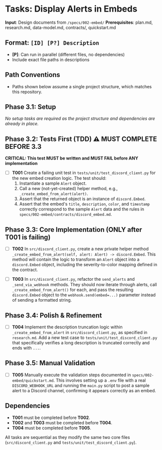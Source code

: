 # Tasks: Display Alerts in Embeds

**Input**: Design documents from `/specs/002-embed/`
**Prerequisites**: plan.md, research.md, data-model.md, contracts/, quickstart.md

## Format: `[ID] [P?] Description`
- **[P]**: Can run in parallel (different files, no dependencies)
- Include exact file paths in descriptions

## Path Conventions
- Paths shown below assume a single project structure, which matches this repository.

## Phase 3.1: Setup
*No setup tasks are required as the project structure and dependencies are already in place.*

## Phase 3.2: Tests First (TDD) ⚠️ MUST COMPLETE BEFORE 3.3
**CRITICAL: This test MUST be written and MUST FAIL before ANY implementation**
- [ ] **T001** Create a failing unit test in `tests/unit/test_discord_client.py` for the new embed creation logic. The test should:
    1.  Instantiate a sample `Alert` object.
    2.  Call a new (not-yet-created) helper method, e.g., `_create_embed_from_alert(alert)`.
    3.  Assert that the returned object is an instance of `discord.Embed`.
    4.  Assert that the embed's `title`, `description`, `color`, and `timestamp` correctly correspond to the sample `Alert` data and the rules in `specs/002-embed/contracts/discord_embed.md`.

## Phase 3.3: Core Implementation (ONLY after T001 is failing)
- [ ] **T002** In `src/discord_client.py`, create a new private helper method `_create_embed_from_alert(self, alert: Alert) -> discord.Embed`. This method will contain the logic to transform an `Alert` object into a `discord.Embed` object, including the severity-to-color mapping defined in the contract.

- [ ] **T003** In `src/discord_client.py`, refactor the `send_alerts` and `_send_via_webhook` methods. They should now iterate through alerts, call `_create_embed_from_alert()` for each, and pass the resulting `discord.Embed` object to the `webhook.send(embed=...)` parameter instead of sending a formatted string.

## Phase 3.4: Polish & Refinement
- [ ] **T004** Implement the description truncation logic within `_create_embed_from_alert` in `src/discord_client.py`, as specified in `research.md`. Add a new test case to `tests/unit/test_discord_client.py` that specifically verifies a long description is truncated correctly and ends with `...`.

## Phase 3.5: Manual Validation
- [ ] **T005** Manually execute the validation steps documented in `specs/002-embed/quickstart.md`. This involves setting up a `.env` file with a real `DISCORD_WEBHOOK_URL` and running the `main.py` script to post a sample alert to a Discord channel, confirming it appears correctly as an embed.

## Dependencies
- **T001** must be completed before **T002**.
- **T002** and **T003** must be completed before **T004**.
- **T004** must be completed before **T005**.

All tasks are sequential as they modify the same two core files (`src/discord_client.py` and `tests/unit/test_discord_client.py`).
